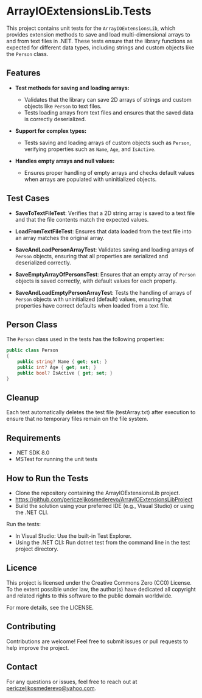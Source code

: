 # ArrayIOExtensionsLib.Tests

This project contains unit tests for the `ArrayIOExtensionsLib`, which provides extension methods to save and load multi-dimensional arrays to and from text files in .NET. These tests ensure that the library functions as expected for different data types, including strings and custom objects like the `Person` class.

## Features

- **Test methods for saving and loading arrays:**
  - Validates that the library can save 2D arrays of strings and custom objects like `Person` to text files.
  - Tests loading arrays from text files and ensures that the saved data is correctly deserialized.
  
- **Support for complex types:**
  - Tests saving and loading arrays of custom objects such as `Person`, verifying properties such as `Name`, `Age`, and `IsActive`.
  
- **Handles empty arrays and null values:**
  - Ensures proper handling of empty arrays and checks default values when arrays are populated with uninitialized objects.

## Test Cases

- **SaveToTextFileTest**: 
  Verifies that a 2D string array is saved to a text file and that the file contents match the expected values.

- **LoadFromTextFileTest**: 
  Ensures that data loaded from the text file into an array matches the original array.

- **SaveAndLoadPersonArrayTest**: 
  Validates saving and loading arrays of `Person` objects, ensuring that all properties are serialized and deserialized correctly.

- **SaveEmptyArrayOfPersonsTest**: 
  Ensures that an empty array of `Person` objects is saved correctly, with default values for each property.

- **SaveAndLoadEmptyPersonArrayTest**: 
  Tests the handling of arrays of `Person` objects with uninitialized (default) values, ensuring that properties have correct defaults when loaded from a text file.

## Person Class

The `Person` class used in the tests has the following properties:

```csharp
public class Person
{
    public string? Name { get; set; }
    public int? Age { get; set; }
    public bool? IsActive { get; set; }
}
```
## Cleanup
Each test automatically deletes the test file (testArray.txt) after execution to ensure that no temporary files remain on the file system.

## Requirements
- .NET SDK 8.0
- MSTest for running the unit tests

## How to Run the Tests
- Clone the repository containing the ArrayIOExtensionsLib project.
- https://github.com/periczeljkosmederevo/ArrayIOExtensionsLibProject
- Build the solution using your preferred IDE (e.g., Visual Studio) or using the .NET CLI.

Run the tests:
- In Visual Studio: Use the built-in Test Explorer.
- Using the .NET CLI: Run dotnet test from the command line in the test project directory.

## Licence
This project is licensed under the Creative Commons Zero (CC0) License. 
To the extent possible under law, the author(s) have dedicated all copyright 
and related rights to this software to the public domain worldwide.

For more details, see the LICENSE.

## Contributing
Contributions are welcome! 
Feel free to submit issues or pull requests to help improve the project.

## Contact
For any questions or issues, 
feel free to reach out at periczeljkosmederevo@yahoo.com.
